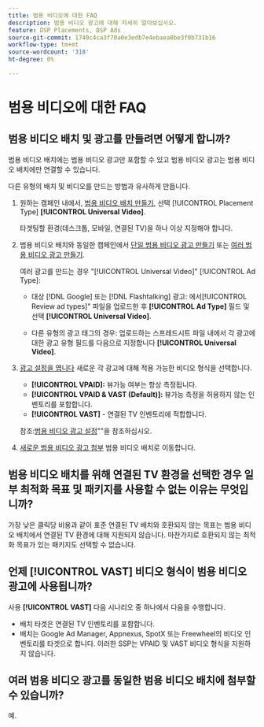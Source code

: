 ```yaml
---
title: 범용 비디오에 대한 FAQ
description: 범용 비디오 광고에 대해 자세히 알아보십시오.
feature: DSP Placements, DSP Ads
source-git-commit: 1740c4ca3f70a0e3edb7e4ebaea0be3f0b731b16
workflow-type: tm+mt
source-wordcount: '318'
ht-degree: 0%

---
```


# 범용 비디오에 대한 FAQ

## 범용 비디오 배치 및 광고를 만들려면 어떻게 합니까?

범용 비디오 배치에는 범용 비디오 광고만 포함할 수 있고 범용 비디오 광고는 범용 비디오 배치에만 연결할 수 있습니다.

다른 유형의 배치 및 비디오를 만드는 방법과 유사하게 만듭니다.

1. 원하는 캠페인 내에서, [범용 비디오 배치 만들기](/help/dsp/campaign-management/placements/placement-create.md), 선택 [!UICONTROL Placement Type] **[!UICONTROL Universal Video]**.

   타겟팅할 환경(데스크톱, 모바일, 연결된 TV)을 하나 이상 지정해야 합니다.

1. 범용 비디오 배치와 동일한 캠페인에서 [단일 범용 비디오 광고 만들기](/help/dsp/campaign-management/ads/ad-create.md) 또는 [여러 범용 비디오 광고 만들기](/help/dsp/campaign-management/ads/ad-create-multiple.md).

   여러 광고를 만드는 경우 &quot;[!UICONTROL Universal Video]&quot; [!UICONTROL Ad Type]:

   * 대상 [!DNL Google] 또는 [!DNL Flashtalking] 광고: 에서[!UICONTROL Review ad types]&quot; 파일을 업로드한 후 **[!UICONTROL Ad Type]** 필드 및 선택 **[!UICONTROL Universal Video]**.

   * 다른 유형의 광고 태그의 경우: 업로드하는 스프레드시트 파일 내에서 각 광고에 대한 광고 유형 필드를 다음으로 지정합니다 **[!UICONTROL Universal Video]**.

1. [광고 설정을 엽니다](/help/dsp/campaign-management/ads/ad-edit.md) 새로운 각 광고에 대해 적용 가능한 비디오 형식을 선택합니다.

   * **[!UICONTROL VPAID]:** 뷰가능 여부는 항상 측정됩니다.
   * **[!UICONTROL VPAID & VAST (Default)]:** 뷰가능 측정을 허용하지 않는 인벤토리를 포함합니다.
   * **[!UICONTROL VAST]** - 연결된 TV 인벤토리에 적합합니다.

   참조:[범용 비디오 광고 설정](/help/dsp/campaign-management/ads/ad-settings-universal-video.md)&quot;&quot;을 참조하십시오.

1. [새로운 범용 비디오 광고 첨부](/help/dsp/campaign-management/ads/ad-attach-to-placement.md) 범용 비디오 배치로 이동합니다.

## 범용 비디오 배치를 위해 연결된 TV 환경을 선택한 경우 일부 최적화 목표 및 패키지를 사용할 수 없는 이유는 무엇입니까?

가장 낮은 클릭당 비용과 같이 표준 연결된 TV 배치와 호환되지 않는 목표는 범용 비디오 배치에서 연결된 TV 환경에 대해 지원되지 않습니다. 마찬가지로 호환되지 않는 최적화 목표가 있는 패키지도 선택할 수 없습니다.

## 언제 **[!UICONTROL VAST]** 비디오 형식이 범용 비디오 광고에 사용됩니까?

사용 **[!UICONTROL VAST]** 다음 시나리오 중 하나에서 다음을 수행합니다.

* 배치 타겟은 연결된 TV 인벤토리를 포함합니다.
* 배치는 Google Ad Manager, Appnexus, SpotX 또는 Freewheel의 비디오 인벤토리를 타겟으로 합니다. 이러한 SSP는 VPAID 및 VAST 비디오 형식을 지원하지 않습니다.

## 여러 범용 비디오 광고를 동일한 범용 비디오 배치에 첨부할 수 있습니까?

예.
